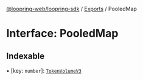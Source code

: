 [@loopring-web/loopring-sdk](../README.md) / [Exports](../modules.md) / PooledMap

# Interface: PooledMap

## Indexable

▪ [key: `number`]: [`TokenVolumeV3`](TokenVolumeV3.md)
